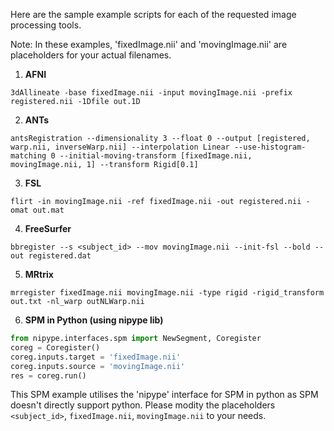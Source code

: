 Here are the sample example scripts for each of the requested image processing tools. 

Note: In these examples, 'fixedImage.nii' and 'movingImage.nii' are placeholders for your actual filenames.

1. **AFNI**

```shell
3dAllineate -base fixedImage.nii -input movingImage.nii -prefix registered.nii -1Dfile out.1D
```
2. **ANTs**

```shell
antsRegistration --dimensionality 3 --float 0 --output [registered, warp.nii, inverseWarp.nii] --interpolation Linear --use-histogram-matching 0 --initial-moving-transform [fixedImage.nii, movingImage.nii, 1] --transform Rigid[0.1]
```
3. **FSL**

```shell
flirt -in movingImage.nii -ref fixedImage.nii -out registered.nii -omat out.mat
```
4. **FreeSurfer**

```shell
bbregister --s <subject_id> --mov movingImage.nii --init-fsl --bold --out registered.dat
```
5. **MRtrix**

```shell
mrregister fixedImage.nii movingImage.nii -type rigid -rigid_transform out.txt -nl_warp outNLWarp.nii
```
6. **SPM in Python (using nipype lib)**

```python
from nipype.interfaces.spm import NewSegment, Coregister
coreg = Coregister()
coreg.inputs.target = 'fixedImage.nii'
coreg.inputs.source = 'movingImage.nii'
res = coreg.run()
```
This SPM example utilises the 'nipype' interface for SPM in python as SPM doesn't directly support python. Please modity the placeholders `<subject_id>`, `fixedImage.nii`, `movingImage.nii` to your needs.
